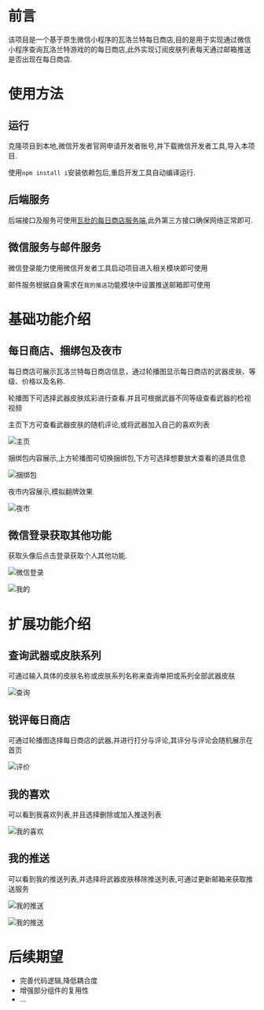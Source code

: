 # 前言
该项目是一个基于原生微信小程序的瓦洛兰特每日商店,目的是用于实现通过微信小程序查询瓦洛兰特游戏的的每日商店,此外实现订阅皮肤列表每天通过邮箱推送是否出现在每日商店.

# 使用方法

## 运行

克隆项目到本地,微信开发者官网申请开发者账号,并下载微信开发者工具,导入本项目.

使用`npm install i`安装依赖包后,重启开发工具自动编译运行.

## 后端服务

后端接口及服务可使用[瓦批的每日商店服务端](https://github.com/Dylan379/wxmini-ValDailyshopServer),此外第三方接口确保网络正常即可.

## 微信服务与邮件服务

微信登录能力使用微信开发者工具启动项目进入相关模块即可使用

邮件服务根据自身需求在`我的推送`功能模块中设置推送邮箱即可使用

# 基础功能介绍

## 每日商店、捆绑包及夜市

每日商店可展示瓦洛兰特每日商店信息，通过轮播图显示每日商店的武器皮肤、等级、价格以及名称.

轮播图下可选择武器皮肤炫彩进行查看.并且可根据武器不同等级查看武器的检视视频

主页下方可查看武器皮肤的随机评论,或将武器加入自己的喜欢列表

![主页](./public/images/index.png)

捆绑包内容展示,上方轮播图可切换捆绑包,下方可选择想要放大查看的道具信息

![捆绑包](./public/images/bundles.png)

夜市内容展示,模拟翻牌效果

![夜市](./public/images/nightMarket.png)

## 微信登录获取其他功能

获取头像后点击登录获取个人其他功能.

![微信登录](./public/images/wxlogin.png)

![我的](./public/images/maine.png)

# 扩展功能介绍

## 查询武器或皮肤系列

可通过输入具体的皮肤名称或皮肤系列名称来查询单把或系列全部武器皮肤

![查询](./public/images/search.png)

## 锐评每日商店

可通过轮播图选择每日商店的武器,并进行打分与评论,其评分与评论会随机展示在首页

![评价](./public/images/comment.png)

## 我的喜欢

可以看到我喜欢列表,并且选择删除或加入推送列表

![我的喜欢](./public/images/myLikes.png)

## 我的推送

可以看到我的推送列表,并选择将武器皮肤移除推送列表,可通过更新邮箱来获取推送服务

![我的推送](./public/images/bellring.png)

![我的推送](./public/images/email.png)

# 后续期望

- 完善代码逻辑,降低耦合度
- 增强部分组件的复用性
- ...
